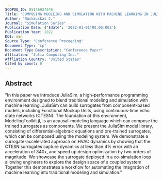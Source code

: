```yaml
---
SCOPUS_ID: 85146934946
Title: "COMPOSING MODELING AND SIMULATION WITH MACHINE LEARNING IN JULIA"
Author: "Rackauckas C."
Journal: "Simulation Series"
Publication Date: {'$date': '2022-01-01T00:00:00Z'}
Publication Year: 2022
DOI: nan
Source Type: "Conference Proceeding"
Document Type: "cp"
Document Type Description: "Conference Paper"
Affliation: "Julia Computing Inc."
Affliation Country: "United States"
Cited by count: 0
---
```


## Abstract
"In this paper we introduce JuliaSim, a high-performance programming environment designed to blend traditional modeling and simulation with machine learning. JuliaSim can build surrogates from component-based models, including Functional Mockup Units, using continuous-time echo state networks (CTESN). The foundation of this environment, ModelingToolkit.jl, is an acausal-modeling language which can compose the trained surrogates as components. We present the JuliaSim model library, consisting of differential-algebraic equations and pre-trained surrogates, which can be composed using the modeling system. We demonstrate a surrogate-accelerated approach on HVAC dynamics by showing that the CTESN surrogates capture dynamics at less than 4% error with an acceleration of 340x, and speed up design optimization by two orders of magnitude. We showcase the surrogate deployed in a co-simulation loop allowing engineers to explore the design space of a coupled system. Together this demonstrates a workflow for automating the integration of machine learning into traditional modeling and simulation."
